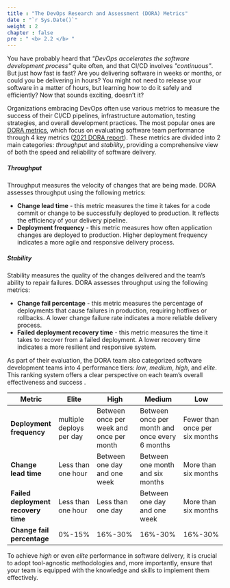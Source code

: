 ```yaml
---
title : "The DevOps Research and Assessment (DORA) Metrics"
date : "`r Sys.Date()`"
weight : 2
chapter : false
pre : " <b> 2.2 </b> "
---
```


You have probably heard that *"DevOps accelerates the software development process"* quite often, and that CI/CD involves *"continuous"*. But just how fast is fast? Are you delivering software in weeks or months, or could you be delivering in hours? You might not need to release your software in a matter of hours, but learning how to do it safely and efficiently? Now that sounds exciting, doesn’t it?

Organizations embracing DevOps often use various metrics to measure the success of their CI/CD pipelines, infrastructure automation, testing strategies, and overall development practices. The most popular ones are [DORA metrics](https://dora.dev/), which focus on evaluating software team performance through 4 key metrics ([2021 DORA report](https://dora.dev/research/2021/dora-report/)). These metrics are divided into 2 main categories: *throughput* and *stability*, providing a comprehensive view of both the speed and reliability of software delivery.

##### Throughput

Throughput measures the velocity of changes that are being made. DORA assesses throughput using the following metrics:

- **Change lead time** - this metric measures the time it takes for a code commit or change to be successfully deployed to production. It reflects the efficiency of your delivery pipeline.
- **Deployment frequency** - this metric measures how often application changes are deployed to production. Higher deployment frequency indicates a more agile and responsive delivery process.

##### Stability 

Stability measures the quality of the changes delivered and the team’s ability to repair failures. DORA assesses throughput using the following metrics:

- **Change fail percentage** - this metric measures the percentage of deployments that cause failures in production, requiring hotfixes or rollbacks. A lower change failure rate indicates a more reliable delivery process.
- **Failed deployment recovery time** - this metric measures the time it takes to recover from a failed deployment. A lower recovery time indicates a more resilient and responsive system.

As part of their evaluation, the DORA team also categorized software development teams into 4 performance tiers: *low*, *medium*, *high*, and *elite*. This ranking system offers a clear perspective on each team’s overall effectiveness and success .

|  Metric  |  Elite  | High  |  Medium  | Low  |
|---|---|---|---|---|
| **Deployment frequency** | multiple deploys per day | Between once per week and once per month  | Between once per month and once every 6 months  | Fewer than once per six months  |
| **Change lead time** | Less than one hour | Between one day and one week | Between one month and six months | More than six months |
| **Failed deployment recovery time** | Less than one hour | Less than one day | Between one day and one week | More than six months |
| **Change fail percentage** | 0%-15% | 16%-30% | 16%-30%| 16%-30% |

<!-- Even with the latest and greatest tools, you cannot truly accelerate your software development process without the right team culture — one where every team member should understand and follow the practices needed to increase the release rate.  -->

To achieve *high* or even *elite* performance in software delivery, it is crucial to adopt tool-agnostic methodologies and, more importantly, ensure that your team is equipped with the knowledge and skills to implement them effectively. 

